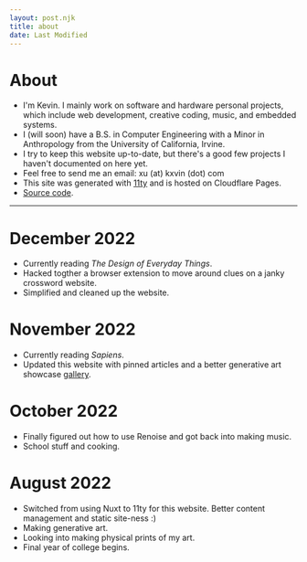 ```yaml
---
layout: post.njk
title: about
date: Last Modified
---
```

# About 
* I'm Kevin. I mainly work on software and hardware personal projects, which include web development, creative coding, music, and embedded systems. 
* I (will soon) have a B.S. in Computer Engineering with a Minor in Anthropology from the University of California, Irvine.
* I try to keep this website up-to-date, but there's a good few projects I haven't documented on here yet.
* Feel free to send me an email: xu (at) kxvin (dot) com 
* This site was generated with [11ty](https://www.11ty.dev/) and is hosted on Cloudflare Pages.
* [Source code](https://github.com/k-xvin/portfolio-11ty).

---
# December 2022

* Currently reading <i>The Design of Everyday Things</i>.
* Hacked togther a browser extension to move around clues on a janky crossword website.
* Simplified and cleaned up the website.

# November 2022
* Currently reading <i>Sapiens</i>.
* Updated this website with pinned articles and a better generative art showcase [gallery](https://gallery.kxvin.com).

# October 2022
* Finally figured out how to use Renoise and got back into making music.
* School stuff and cooking.

# August 2022
* Switched from using Nuxt to 11ty for this website. Better content management and static site-ness :)
* Making generative art.
* Looking into making physical prints of my art.
* Final year of college begins.
